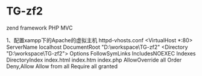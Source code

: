 TG-zf2
======

zend framework PHP MVC

1、配置xampp下的Apache的虚拟主机    httpd-vhosts.conf
<VirtualHost *:80>
    ServerName localhost
    DocumentRoot "D:\workspace\TG-zf2"
    <Directory "D:\workspace\TG-zf2"> 
         Options FollowSymLinks IncludesNOEXEC Indexes
         DirectoryIndex index.html index.htm index.php
         AllowOverride all 
         Order Deny,Allow 
         Allow from all 
         Require all granted
    </Directory>
</VirtualHost>

